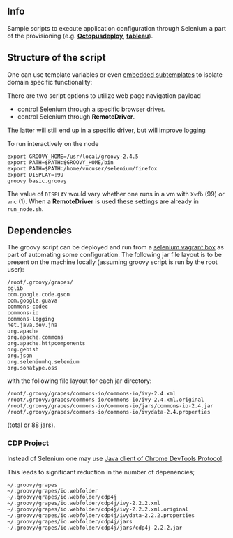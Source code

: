 Info
----
Sample scripts to execute application configuration through Selenium a part of the provisioning (e.g. [__Octopusdeploy__](https://octopus.com/), [__tableau__](http://get.tableau.com/trial/tableau-software.html?cid=701600000005cS4&ls=Paid%20Search&lsd=Google%20AdWords%20-%20Tableau%20-%20Free%20Trial&adgroup=Tableau%20-%20Exact&kw=tableau&adused=60981532215&distribution=search&gclid=CJ3dtbCS0skCFQwjHwodA9IAqg)).

Structure of the script
-----------------------
One can use template variables or even [embedded subtemplates](http://stackoverflow.com/questions/16551717/how-to-include-a-subtemplate-in-a-puppet-template) to isolate domain specific functionality:


There are two script options to utilize web page navigation payload

 - control Selenium through a specific browser driver.
 - control Selenium through __RemoteDriver__. 
 
The latter will still end up in a specific driver, but will improve logging

To run interactively on the node 

```
export GROOVY_HOME=/usr/local/groovy-2.4.5
export PATH=$PATH:$GROOVY_HOME/bin
export PATH=$PATH:/home/vncuser/selenium/firefox
export DISPLAY=:99
groovy basic.groovy
```

The value of `DISPLAY` would vary whether one runs in a vm with `Xvfb` (99) or `vnc` (1). When a __RemoteDriver__ is used these settings are already in `run_node.sh`.

Dependencies
------------

The groovy script can be deployed and run from a [selenium vagrant box](https://github.com/sergueik/selenium_vagrant) as part of automating some configuration. The following jar file layout is to be present on the machine locally (assuming groovy script is run by the root user):


```
/root/.groovy/grapes/
cglib
com.google.code.gson
com.google.guava
commons-codec
commons-io
commons-logging
net.java.dev.jna
org.apache
org.apache.commons
org.apache.httpcomponents
org.gebish
org.json
org.seleniumhq.selenium
org.sonatype.oss

```
with the following file layout for each jar directory:
```
/root/.groovy/grapes/commons-io/commons-io/ivy-2.4.xml
/root/.groovy/grapes/commons-io/commons-io/ivy-2.4.xml.original
/root/.groovy/grapes/commons-io/commons-io/jars/commons-io-2.4.jar
/root/.groovy/grapes/commons-io/commons-io/ivydata-2.4.properties

```
(total or 88 jars).


### CDP Project

Instead of Selenium one may use [Java client of Chrome DevTools Protocol](https://github.com/webfolderio/cdp4j).

This leads to significant reduction in the number of depenencies;
```shell
~/.groovy/grapes
~/.groovy/grapes/io.webfolder
~/.groovy/grapes/io.webfolder/cdp4j
~/.groovy/grapes/io.webfolder/cdp4j/ivy-2.2.2.xml
~/.groovy/grapes/io.webfolder/cdp4j/ivy-2.2.2.xml.original
~/.groovy/grapes/io.webfolder/cdp4j/ivydata-2.2.2.properties
~/.groovy/grapes/io.webfolder/cdp4j/jars
~/.groovy/grapes/io.webfolder/cdp4j/jars/cdp4j-2.2.2.jar

```
